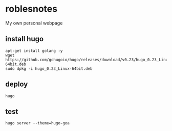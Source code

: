 # roblesnotes
My own personal webpage

## install hugo

    apt-get install golang -y
    wget https://github.com/gohugoio/hugo/releases/download/v0.23/hugo_0.23_Linux-64bit.deb
    sudo dpkg -i hugo_0.23_Linux-64bit.deb

## deploy

    hugo

## test

    hugo server --theme=hugo-goa
